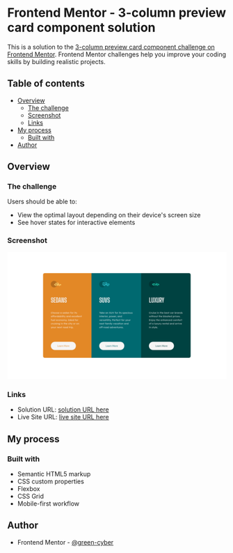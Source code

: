 # Frontend Mentor - 3-column preview card component solution

This is a solution to the [3-column preview card component challenge on Frontend Mentor](https://www.frontendmentor.io/challenges/3column-preview-card-component-pH92eAR2-). Frontend Mentor challenges help you improve your coding skills by building realistic projects. 

## Table of contents

- [Overview](#overview)
  - [The challenge](#the-challenge)
  - [Screenshot](#screenshot)
  - [Links](#links)
- [My process](#my-process)
  - [Built with](#built-with)  
- [Author](#author)

## Overview

### The challenge

Users should be able to:

- View the optimal layout depending on their device's screen size
- See hover states for interactive elements

### Screenshot

![Design](./design/desktop-preview.png)

### Links

- Solution URL: [solution URL here](https://github.com/green-cyber/stats_preview_card)
- Live Site URL: [live site URL here](https://green-cyber.github.io/stats_preview_card/)

## My process

### Built with

- Semantic HTML5 markup
- CSS custom properties
- Flexbox
- CSS Grid
- Mobile-first workflow

## Author

- Frontend Mentor - [@green-cyber](https://www.frontendmentor.io/profile/green-cyber)
